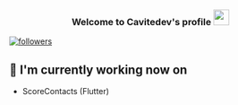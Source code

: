 <h3 align="center">
    <span>Welcome to Cavitedev's profile</span>
 
   <img src="https://media.giphy.com/media/hvRJCLFzcasrR4ia7z/giphy.gif" width="28">

</h3>

 <a href="https://github.com/Cavitedev">
    <img alt="followers" title="Follow me on Github" src="https://img.shields.io/github/followers/Cavitedev?color=236ad3&labelColor=1155ba&style=for-the-badge&logo=github&label=Follow"/></a>

## 🔭 I'm currently working now on
- ScoreContacts (Flutter)



<!--
**Cavitedev/Cavitedev** is a ✨ _special_ ✨ repository because its `README.md` (this file) appears on your GitHub profile.

Here are some ideas to get you started:

- 🔭 I’m currently working on ...
- 🌱 I’m currently learning ...
- 👯 I’m looking to collaborate on ...
- 🤔 I’m looking for help with ...
- 💬 Ask me about ...
- 📫 How to reach me: ...
- 😄 Pronouns: ...
- ⚡ Fun fact: ...
-->

